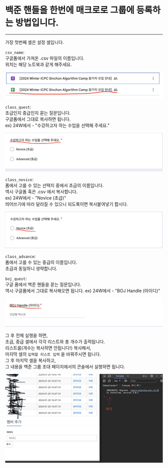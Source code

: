 # 백준 핸들을 한번에 매크로로 그룹에 등록하는 방법입니다.

---

가장 첫번째 셀은 설정 셀입니다.

`csv_name`:  
구글폼에서 가져온 .csv 파일의 이름입니다.  
위치는 해당 노트북과 같게 해주세요.  

![스크린샷 2024-01-20 오후 5.14.34.png](img/csv_file_ex.png)

`class_quest`:  
초급인지 중급인지 묻는 질문입니다.  
구글폼에서 그대로 복사하면 됩니다.  
ex) 24W에서 - "수강하고자 하는 수업을 선택해 주세요."  

![class_quest_ex.png](img/class_quest_ex.png)

`class_novice`:  
폼에서 고를 수 있는 선택지 중에서 초급의 이름입니다.  
역시 구글폼 혹은 .csv 에서 복사합니다.  
ex) 24W에서 - "Novice (초급)"  
띄어쓰기에 따라 달라질 수 있으니 되도록이면 복사붙여넣기 합시다.  

![class_novice_ex.png](img/class_novice_ex.png)

`class_advance`:  
폼에서 고를 수 있는 중급의 이름입니다.  
초급과 동일하니 생략합니다.  

`boj_quest`:  
구글 폼에서 백준 핸들을 묻는 질문입니다.  
역시 구글폼에서 그대로 복사해오면 됩니다.
ex) 24W에서 - "BOJ Handle (아이디)"  

![boj_quest_ex.png](img/boj_quest_ex.png)

그 후 전체 실행을 하면,  
초급, 중급 셀에서 각각 리스트와 총 개수가 출력됩니다.  
리스트를(개수는 복사하면 안됩니다!) 복사해서,  
마지막 셀의 `입력할 리스트 입력` 을 바꿔주시면 됩니다.  
그 후 마지막 셀을 복사하고,  
그 내용을 백준 그룹 초대 페이지에서의 콘솔에서 실행하면 됩니다.

![homepage_ex.png](img%2Fhomepage_ex.png)
